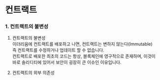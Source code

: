 # 컨트랙트

### 1. 컨트랙트의 불변성

1. 컨트랙트의 불변성  
   이더리움에 컨트랙트를 배포하고 나면, 컨트랙트는 변하지 않는다(Immutable)  
   즉 컨트랙트를 수정하거나 업데이트 할 수 없습니다.  
   컨트랙트로 배포한 최초의 코드는 항상, 블록체인에 영구적으로 존재하며, 이것이 바로 솔리디티에 있어서 보안이 굉장히 큰 이슈인 이유입니다.

2. 컨트랙트의 외부 의존성
